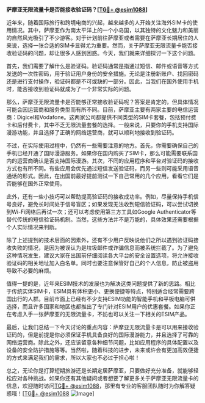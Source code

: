 **萨摩亚无限流量卡是否能接收验证码？[[TG💪+ @esim1088](https://t.me/s/esim1088)]**

近年来，随着国际旅行和跨境电商的兴起，越来越多的人开始关注海外SIM卡的使用情况。其中，萨摩亚作为南太平洋上的一个小岛国，以其独特的文化魅力和美丽的自然风光吸引了不少游客。对于计划前往萨摩亚或者需要在萨摩亚长期居住的人来说，选择一张合适的SIM卡显得尤为重要。然而，关于萨摩亚无限流量卡能否接收验证码的问题，却让很多人感到困惑。今天，我们就来详细探讨一下这个问题。

首先，我们需要了解什么是验证码。验证码通常是指通过短信、邮件或语音等方式发送的一次性密码，用于验证用户身份的安全措施。无论是注册新账户、找回密码还是进行支付操作，验证码都是不可或缺的一部分。因此，当我们在国外使用手机时，能否接收到验证码就成为了一个非常实际的问题。

那么，萨摩亚无限流量卡是否能够正常接收验证码呢？答案是肯定的，但具体情况可能会因运营商和服务类型而有所不同。目前，萨摩亚主要有两家主要的电信运营商：Digicel和Vodafone。这两家公司都提供不同类型的SIM卡套餐，包括预付费卡和后付费卡，其中不乏无限流量套餐的选择。一般来说，只要你的手机支持国际漫游功能，并且选择了正确的网络运营商，就可以顺利地接收到验证码。

不过，在实际使用过程中，仍然有一些需要注意的地方。首先，你需要确保自己的手机已经开通了国际漫游服务。如果你在国内购买了SIM卡，那么可能需要联系国内的运营商确认是否支持国际漫游。其次，不同的应用程序和平台对验证码的接收方式也有所不同。有些应用会优先通过短信发送验证码，而另一些则可能采用语音通话的形式。因此，在出国前最好提前测试一下自己常用的几个应用，看看它们是否能够在国外正常使用。

此外，还有一些小技巧可以帮助提高验证码的接收成功率。例如，尽量保持手机信号良好，避免长时间处于信号盲区；如果发现无法收到短信验证码，可以尝试切换到Wi-Fi网络后再试一次；还可以考虑使用第三方工具如Google Authenticator等替代传统的短信验证码机制。当然，这些方法并不是万能的，具体效果还需要根据个人实际情况来判断。

除了上述提到的技术层面的因素外，还有不少用户反映说他们之所以遇到验证码接收失败的情况，是因为被误认为是垃圾邮件或诈骗信息而被系统拦截了。为了避免这种情况发生，建议大家在出国前仔细阅读各大平台的安全设置选项，将允许接收验证码的相关地址加入白名单。同时也要注意保管好自己的个人信息，防止被盗用导致不必要的麻烦。

值得一提的是，近年来ESIM技术的发展也为解决这类问题提供了新的思路。相比于传统实体SIM卡，ESIM具有体积更小、更换便捷等特点，特别适合经常需要跨国出行的人群。目前市面上已经有不少支持ESIM功能的智能手机和平板电脑可供选择，而且许多国家和地区也都推出了专门针对ESIM用户的优惠套餐。如果你正在考虑入手一张萨摩亚的无限流量卡，不妨也可以关注一下相关的ESIM产品。

最后，让我们总结一下今天讨论的重点内容：萨摩亚无限流量卡是可以用来接收验证码的，但是前提是你必须保证手机具备良好的国际漫游能力，并且选择了可靠的网络运营商。除此之外，还应该留意各种细节问题，比如应用程序的具体配置以及设备的安全防护措施等等。当然啦，随着科技的进步，未来或许会有更加高效便捷的方式来满足我们的需求，所以大家也不必过于担心啦！

总之，无论你是打算短期旅游还是长期定居萨摩亚，只要做好充分准备，就能够轻松应对各种挑战。如果你还有其他疑问或者想要了解更多关于萨摩亚无限流量卡的信息，欢迎随时访问[TG💪+ @esim1088](https://t.me/s/esim1088)，那里有专业的客服团队随时为你解答疑惑哦！[[TG💪+ @esim1088](https://t.me/s/esim1088) ![Image](https://i.postimg.cc/4NQfJmqS/Snipaste-2025-05-13-00-14-12.png)]